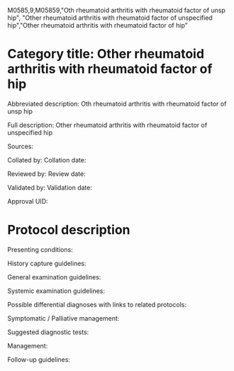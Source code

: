 M0585,9,M05859,"Oth rheumatoid arthritis with rheumatoid factor of unsp hip", "Other rheumatoid arthritis with rheumatoid factor of unspecified hip","Other rheumatoid arthritis with rheumatoid factor of hip"
# Category title: Other rheumatoid arthritis with rheumatoid factor of hip

Abbreviated description: Oth rheumatoid arthritis with rheumatoid factor of unsp hip

Full description: Other rheumatoid arthritis with rheumatoid factor of unspecified hip

Sources:

Collated by:
Collation date:

Reviewed by:
Review date:

Validated by:
Validation date:

Approval UID:

# Protocol description

Presenting conditions:

History capture guidelines:

General examination guidelines:

Systemic examination guidelines:

Possible differential diagnoses with links to related protocols:

Symptomatic / Palliative management:

Suggested diagnostic tests:

Management:

Follow-up guidelines:
